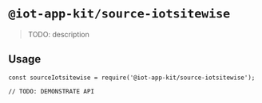 # `@iot-app-kit/source-iotsitewise`

> TODO: description

## Usage

```
const sourceIotsitewise = require('@iot-app-kit/source-iotsitewise');

// TODO: DEMONSTRATE API
```
